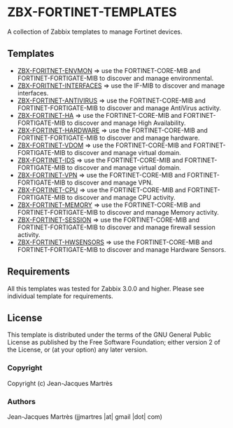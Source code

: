 ZBX-FORTINET-TEMPLATES
======================

A collection of Zabbix templates to manage Fortinet devices.

Templates
---------

  * [ZBX-FORITNET-ENVMON](https://github.com/jjmartres/Zabbix/tree/master/zbx-templates/zbx-fortinet/zbx-fortinet-envmon) => use the FORTINET-CORE-MIB and FORTINET-FORTIGATE-MIB to discover and manage environmental.
  * [ZBX-FORITNET-INTERFACES](https://github.com/jjmartres/Zabbix/tree/master/zbx-templates/zbx-fortinet/zbx-fortinet-interfaces) => use the IF-MIB to discover and manage interfaces.
  * [ZBX-FORTINET-ANTIVIRUS](https://github.com/jjmartres/Zabbix/tree/master/zbx-templates/zbx-fortinet/zbx-fortinet-antivirus) => use the FORTINET-CORE-MIB and FORTINET-FORTIGATE-MIB to discover and manage AntiVirus activity.
  * [ZBX-FORTINET-HA](https://github.com/jjmartres/Zabbix/tree/master/zbx-templates/zbx-fortinet/zbx-fortinet-ha) => use the FORTINET-CORE-MIB and FORTINET-FORTIGATE-MIB to discover and manage High Availability.
  * [ZBX-FORTINET-HARDWARE](https://github.com/jjmartres/Zabbix/tree/master/zbx-templates/zbx-fortinet/zbx-fortinet-hardware) => use the FORTINET-CORE-MIB and FORTINET-FORTIGATE-MIB to discover and manage hardware.
  * [ZBX-FORTINET-VDOM](https://github.com/jjmartres/Zabbix/tree/master/zbx-templates/zbx-fortinet/zbx-fortinet-vdom) => use the FORTINET-CORE-MIB and FORTINET-FORTIGATE-MIB to discover and manage virtual domain.
  * [ZBX-FORTINET-IDS](https://github.com/jjmartres/Zabbix/tree/master/zbx-templates/zbx-fortinet/zbx-fortinet-ids) => use the FORTINET-CORE-MIB and FORTINET-FORTIGATE-MIB to discover and manage virtual domain.
  * [ZBX-FORTINET-VPN](https://github.com/jjmartres/Zabbix/tree/master/zbx-templates/zbx-fortinet/zbx-fortinet-vpn) => use the FORTINET-CORE-MIB and FORTINET-FORTIGATE-MIB to discover and manage VPN.
  * [ZBX-FORTINET-CPU](https://github.com/jjmartres/Zabbix/tree/master/zbx-templates/zbx-fortinet/zbx-fortinet-cpu) => use the FORTINET-CORE-MIB and FORTINET-FORTIGATE-MIB to discover and manage CPU activity.
  * [ZBX-FORTINET-MEMORY](https://github.com/jjmartres/Zabbix/tree/master/zbx-templates/zbx-fortinet/zbx-fortinet-memory) => use the FORTINET-CORE-MIB and FORTINET-FORTIGATE-MIB to discover and manage Memory activity.
  * [ZBX-FORTINET-SESSION](https://github.com/jjmartres/Zabbix/tree/master/zbx-templates/zbx-fortinet/zbx-fortinet-session) => use the FORTINET-CORE-MIB and FORTINET-FORTIGATE-MIB to discover and manage firewall session activity.
  * [ZBX-FORTINET-HWSENSORS](https://github.com/jjmartres/Zabbix/tree/master/zbx-templates/zbx-fortinet/zbx-fortinet-hwsensors) => use the FORTINET-CORE-MIB and FORTINET-FORTIGATE-MIB to discover and manage Hardware Sensors.

Requirements
------------

All this templates was tested for Zabbix 3.0.0 and higher. Please see individual template for requirements.

License
-------

This template is distributed  under the terms of the GNU General Public License as published by the Free Software Foundation; either version 2 of the License, or (at your option) any later version.

### Copyright

  Copyright (c) Jean-Jacques Martrès

### Authors

  Jean-Jacques Martrès
  (jjmartres |at| gmail |dot| com)
